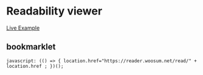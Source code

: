 # Readability viewer

[Live Example](https://reader.woosum.net/read/https://medium.com/gsuite/how-to-design-your-time-cf1a97a0d050)

## bookmarklet

    javascript: (() => { location.href="https://reader.woosum.net/read/" + location.href ; })();